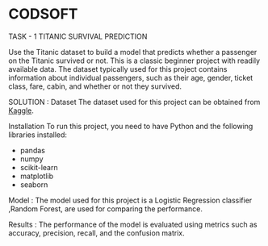# CODSOFT
TASK - 1
TITANIC SURVIVAL PREDICTION 

Use the Titanic dataset to build a model that predicts whether a passenger on the Titanic survived or not. This is a classic beginner project with readily available data.
The dataset typically used for this project contains information about individual passengers, such as their age, gender, ticket
class, fare, cabin, and whether or not they survived.

SOLUTION :
Dataset
The dataset used for this project can be obtained from [Kaggle](https://www.kaggle.com/datasets/yasserh/titanic-dataset).

Installation
To run this project, you need to have Python and the following libraries installed:
- pandas
- numpy
- scikit-learn
- matplotlib
- seaborn

Model :
The model used for this project is a Logistic Regression classifier ,Random Forest, are used for comparing the performance.

Results :
The performance of the model is evaluated using metrics such as accuracy, precision, recall, and the confusion matrix. 


